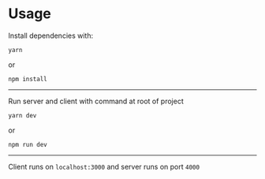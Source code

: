 # Usage
Install dependencies with:
```shell
yarn
```
or
```shell
npm install
```
-------------------------
Run server and client with command at root of project
```shell
yarn dev
```
or
```shell
npm run dev
```
----
Client runs on `localhost:3000` and server runs on port `4000`
